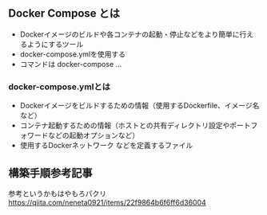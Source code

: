 ## Docker Compose とは

- Dockerイメージのビルドや各コンテナの起動・停止などをより簡単に行えるようにするツール
- docker-compose.ymlを使用する
- コマンドは docker-compose ...

### docker-compose.ymlとは
- Dockerイメージをビルドするための情報（使用するDockerfile、イメージ名など）
- コンテナ起動するための情報（ホストとの共有ディレクトリ設定やポートフォワードなどの起動オプションなど）
- 使用するDockerネットワーク
などを定義するファイル

## 構築手順参考記事
参考というかもはやもろパクリ
https://qiita.com/neneta0921/items/22f9864b6f6ff6d36004